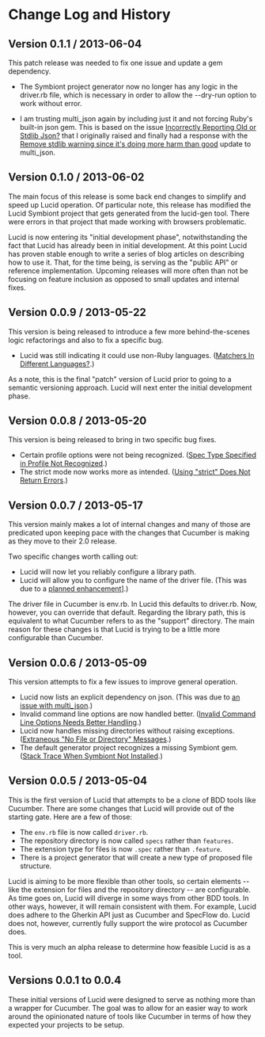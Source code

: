 Change Log and History
======================


Version 0.1.1 / 2013-06-04
--------------------------

This patch release was needed to fix one issue and update a gem dependency.

* The Symbiont project generator now no longer has any logic in the driver.rb file, which is necessary in order to allow the --dry-run option to work without error.

* I am trusting multi_json again by including just it and not forcing Ruby's built-in json gem. This is based on the issue [Incorrectly Reporting Old or Stdlib Json?](https://github.com/intridea/multi_json/issues/114) that I originally raised and finally had a response with the [Remove stdlib warning since it's doing more harm than good](https://github.com/intridea/multi_json/pull/122) update to multi_json.


Version 0.1.0 / 2013-06-02
--------------------------

The main focus of this release is some back end changes to simplify and speed up Lucid operation. Of particular note, this release has modified the Lucid Symbiont project that gets generated from the lucid-gen tool. There were errors in that project that made working with browsers problematic.

Lucid is now entering its "initial development phase", notwithstanding the fact that Lucid has already been in initial development. At this point Lucid has proven stable enough to write a series of blog articles on describing how to use it. That, for the time being, is serving as the "public API" or reference implementation. Upcoming releases will more often than not be focusing on feature inclusion as opposed to small updates and internal fixes.


Version 0.0.9 / 2013-05-22
--------------------------

This version is being released to introduce a few more behind-the-scenes logic refactorings and also to fix a specific bug.

* Lucid was still indicating it could use non-Ruby languages. ([Matchers In Different Languages?](https://github.com/jnyman/lucid/issues/11).)

As a note, this is the final "patch" version of Lucid prior to going to a semantic versioning approach. Lucid will next enter the initial development phase.


Version 0.0.8 / 2013-05-20
--------------------------

This version is being released to bring in two specific bug fixes.

* Certain profile options were not being recognized. ([Spec Type Specified in Profile Not Recognized](https://github.com/jnyman/lucid/issues/10).)
* The strict mode now works more as intended. ([Using "strict" Does Not Return Errors](https://github.com/jnyman/lucid/issues/8).)


Version 0.0.7 / 2013-05-17
--------------------------

This version mainly makes a lot of internal changes and many of those are predicated upon keeping pace with the changes that Cucumber is making as they move to their 2.0 release.

Two specific changes worth calling out:

* Lucid will now let you reliably configure a library path.
* Lucid will allow you to configure the name of the driver file. (This was due to a [planned enhancement](https://github.com/jnyman/lucid/issues/2)].)

The driver file in Cucumber is env.rb. In Lucid this defaults to driver.rb. Now, however, you can override that default. Regarding the library path, this is equivalent to what Cucumber refers to as the "support" directory. The main reason for these changes is that Lucid is trying to be a little more configurable than Cucumber.


Version 0.0.6 / 2013-05-09
--------------------------

This version attempts to fix a few issues to improve general operation.

* Lucid now lists an explicit dependency on json. (This was due to [an issue with multi_json](https://github.com/intridea/multi_json/issues/114).)
* Invalid command line options are now handled better. ([Invalid Command Line Options Needs Better Handling](https://github.com/jnyman/lucid/issues/1).)
* Lucid now handles missing directories without raising exceptions. ([Extraneous "No File or Directory" Messages](https://github.com/jnyman/lucid/issues/3).)
* The default generator project recognizes a missing Symbiont gem. ([Stack Trace When Symbiont Not Installed](https://github.com/jnyman/lucid/issues/5).)


Version 0.0.5 / 2013-05-04
--------------------------

This is the first version of Lucid that attempts to be a clone of BDD tools like Cucumber. There are some changes that Lucid will provide out of the starting gate. Here are a few of those:

* The `env.rb` file is now called `driver.rb`.
* The repository directory is now called `specs` rather than `features`.
* The extension type for files is now `.spec` rather than `.feature`.
* There is a project generator that will create a new type of proposed file structure.

Lucid is aiming to be more flexible than other tools, so certain elements -- like the extension for files and the repository directory -- are configurable. As time goes on, Lucid will diverge in some ways from other BDD tools. In other ways, however, it will remain consistent with them. For example, Lucid does adhere to the Gherkin API just as Cucumber and SpecFlow do. Lucid does not, however, currently fully support the wire protocol as Cucumber does.

This is very much an alpha release to determine how feasible Lucid is as a tool.


Versions 0.0.1 to 0.0.4
-----------------------

These initial versions of Lucid were designed to serve as nothing more than a wrapper for Cucumber. The goal was to allow for an easier way to work around the opinionated nature of tools like Cucumber in terms of how they expected your projects to be setup.